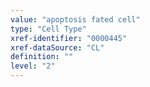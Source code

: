 ```yaml
---
value: "apoptosis fated cell"
type: "Cell Type"
xref-identifier: "0000445"
xref-dataSource: "CL"
definition: ""
level: "2"
---
```

